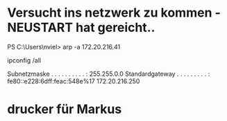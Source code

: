 # Versucht ins netzwerk zu kommen - NEUSTART hat gereicht.. 

PS C:\Users\nviel> arp -a 172.20.216.41

ipconfig /all 

 Subnetzmaske  . . . . . . . . . . : 255.255.0.0
   Standardgateway . . . . . . . . . : fe80::e228:6dff:feac:548e%17
                                       172.20.216.250
# drucker für Markus
